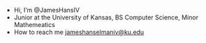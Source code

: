 - Hi, I’m @JamesHansIV
- Junior at the University of Kansas, BS Computer Science, Minor Mathemeatics
- How to reach me jameshanselmaniv@ku.edu

<!---
JamesHansIV/JamesHansIV is a ✨ special ✨ repository because its `README.md` (this file) appears on your GitHub profile.
You can click the Preview link to take a look at your changes.
--->

